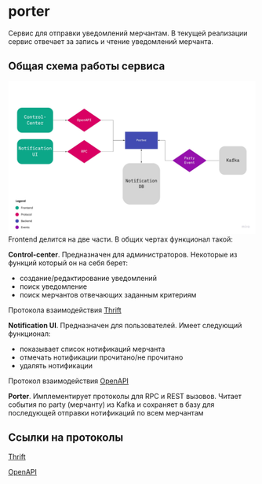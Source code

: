 # porter
Сервис для отправки уведомлений мерчантам.
В текущей реализации сервис отвечает за запись и чтение уведомлений мерчанта.

## Общая схема работы сервиса
![Schema](doc/service-schema.jpg)
Frontend делится на две части. В общих чертах функционал такой:

**Control-center**. Предназначен для администраторов. Некоторые из функций который он на себя берет:
- создание/редактирование уведомлений
- поиск уведомление
- поиск мерчантов отвечающих заданным критериям

Протокола взаимодействия [Thrift](https://github.com/rbkmoney/notification-proto)

**Notification UI**. Предназначен для пользователей. Имеет следующий функционал:
- показывает список нотификаций мерчанта
- отмечать нотификации прочитано/не прочитано
- удалять нотификации

Протокол взаимодействия [OpenAPI](https://github.com/rbkmoney/swag-notification)

**Porter**. Имплементирует протоколы для RPC и REST вызовов.
Читает события по party (мерчанту) из Kafka и сохраняет в базу для последующей отправки нотификаций по всем мерчантам

## Ссылки на протоколы
[Thrift](https://github.com/rbkmoney/notification-proto)

[OpenAPI](https://github.com/rbkmoney/swag-notification)
